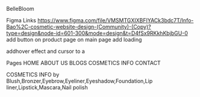 BelleBloom

Figma Links
https://www.figma.com/file/VMSMTGXIXBFIYACk3bdc7T/Info-Bao%2C-cosmetic-website-design-(Community)-(Copy)?type=design&node-id=601-300&mode=design&t=D4fSx9RKkhKbjbGU-0
add button on product page on main page
add loading

addhover effect and cursor 
to a



Pages HOME ABOUT US BLOGS COSMETICS INFO CONTACT


COSMETICS INFO
by Blush,Bronzer,Eyebrow,Eyeliner,Eyeshadow,Foundation,Lip liner,Lipstick,Mascara,Nail polish
